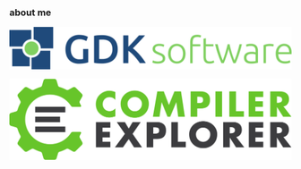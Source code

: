 ### about me

<div class="about-me-logos">

![GDK Software](logos/gdk-logo.svg)

![Compiler Explorer](logos/ce-logo.svg)

</div>
